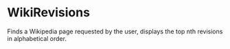 # WikiRevisions
Finds a Wikipedia page requested by the user, displays the top nth revisions in alphabetical order. 
